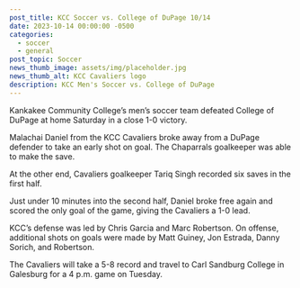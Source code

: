 ```yaml
---
post_title: KCC Soccer vs. College of DuPage 10/14
date: 2023-10-14 00:00:00 -0500
categories:
  - soccer
  - general
post_topic: Soccer
news_thumb_image: assets/img/placeholder.jpg
news_thumb_alt: KCC Cavaliers logo
description: KCC Men's Soccer vs. College of DuPage
---
```

<div><p>Kankakee Community College’s men’s soccer team defeated College of DuPage at home Saturday in a close 1-0 victory.&nbsp;</p></div>

<div><p>Malachai Daniel from the KCC Cavaliers broke away from a DuPage defender to take an early shot on goal. The Chaparrals goalkeeper was able to make the save. &nbsp;</p></div>

<div><p>At the other end, Cavaliers goalkeeper Tariq Singh recorded six saves in the first half.&nbsp;&nbsp;</p></div>

<div><p>Just under 10 minutes into the second half, Daniel broke free again and scored the only goal of the game, giving the Cavaliers a 1-0 lead.&nbsp;&nbsp;</p></div>

<div><p>KCC’s defense was led by Chris Garcia and Marc Robertson. On offense, additional shots on goals were made by Matt Guiney, Jon Estrada, Danny Sorich, and Robertson.&nbsp;</p></div>

<div><p>The Cavaliers will take a 5-8 record and travel to Carl Sandburg College in Galesburg for a 4 p.m. game on Tuesday.&nbsp;</p></div>